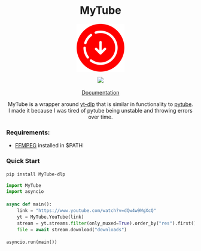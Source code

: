 <h1 align="center">MyTube</h1>

<p align="center">
    <img src="https://raw.githubusercontent.com/SuperZombi/MyTube/main/github/images/icon.png" height="128px" align="center">
</p>
<p align="center">
    <img src="https://shields.io/badge/version-1.1.0-blue">
</p>
<p align="center">
    <a href="https://superzombi.github.io/MyTube/">Documentation</a>
</p>
<p align="center">
    MyTube is a wrapper around <a href="https://github.com/yt-dlp/yt-dlp">yt-dlp</a> that is similar in functionality to <a href="https://github.com/pytube/pytube">pytube</a>.<br>
    I made it because I was tired of pytube being unstable and throwing errors over time. 
</p>

### Requirements:

* [FFMPEG](https://ffmpeg.org/download.html) installed in $PATH

### Quick Start
```
pip install MyTube-dlp
```
```python
import MyTube
import asyncio

async def main():
	link = "https://www.youtube.com/watch?v=dQw4w9WgXcQ"
	yt = MyTube.YouTube(link)
	stream = yt.streams.filter(only_muxed=True).order_by("res").first()
	file = await stream.download("downloads")

asyncio.run(main())
```
